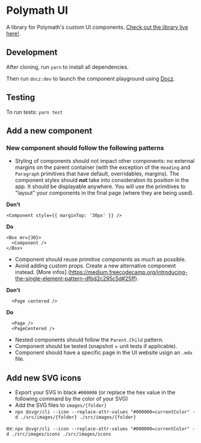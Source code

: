 # Polymath UI

A library for Polymath's custom UI components. [Check out the library live here!](https://polymath-ui-develop.netlify.com/).

## Development

After cloning, run `yarn` to install all dependencies.

Then run `docz:dev` to launch the component playground using [Docz](https://www.docz.site/).

## Testing

To run tests:
`yarn test`

## Add a new component

### New component should follow the following patterns

- Styling of components should not impact other components: no external margins on the parent container (with the exception of the `Heading` and `Paragraph` primitives that have default, overridables, margins).
  The component styles should **not** take into consideration its position in the app. It should be displayable anywhere.
  You will use the primitives to "layout" your components in the final page (where they are being used).

**Don't**

```
<Component style={{ marginTop: '30px' }} />
```

**Do**

```
<Box mr={30}>
  <Component />
</Box>
```

- Component should reuse _primitive components_ as much as possible.
- Avoid adding custom props. Create a new alternative component instead. [More infos].(https://medium.freecodecamp.org/introducing-the-single-element-pattern-dfbd2c295c5d#25ff).

**Don't**

```
  <Page centered />
```

**Do**

```
  <Page />
  <PageCentered />
```

- Nested components should follow the `Parent.Child` pattern.
- Component should be tested (snapshot + unit tests if applicable).
- Component should have a specific page in the UI website usign an `.mdx` file.

## Add new SVG icons

- Export your SVG in black `#000000` (or replace the hex value in the following command by the color of your SVG)
- Add the SVG files to `images/{folder}`
- `npx @svgr/cli --icon --replace-attr-values "#000000=currentColor" -d ./src/images/{folder} ./src/images/{folder}`

ex: `npx @svgr/cli --icon --replace-attr-values "#000000=currentColor" -d ./src/images/icons ./src/images/icons`
